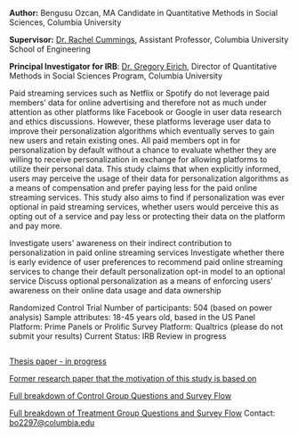 
**Author:** Bengusu Ozcan, MA Candidate in Quantitative Methods in Social Sciences, Columbia University

**Supervisor:** [Dr. Rachel Cummings](https://sites.gatech.edu/rachel-cummings/),  Assistant Professor, Columbia University School of Engineering

**Principal Investigator for IRB**: [Dr. Gregory Eirich](https://datascience.columbia.edu/people/greg-eirich/), Director of Quantitative Methods in Social Sciences Program, Columbia University

Paid streaming services such as Netflix or Spotify do not leverage paid members’ data for online advertising and therefore not as much under attention as other platforms like Facebook or Google in user data research and ethics discussions. 
However, these platforms leverage user data to improve their personalization algorithms which eventually serves to gain new users and retain existing ones. 
All paid members opt in for personalization by default without a chance to evaluate whether they are willing to receive personalization in exchange for allowing platforms to utilize their personal data.
This study claims that when explicitly informed, users may perceive the usage of their data for personalization algorithms as a means of compensation and prefer paying less for the paid online streaming services.
This study also aims to find if personalization was ever optional in paid streaming services, whether users would perceive this as opting out of a service and pay less or protecting their data on the platform and pay more.

Investigate users' awareness on their indirect contribution to  personalization in paid online streaming services
Investigate whether there is early evidence of user preferences to recommend paid online streaming services to change their default personalization opt-in model to an optional service
Discuss optional personalization as a means of enforcing users' awareness on their online data usage and data ownership

Randomized Control Trial
Number of participants: 504 (based on power analysis)
Sample attributes: 18-45 years old, based in the US
Panel Platform: Prime Panels or Prolific
Survey Platform: Qualtrics (please do not submit your results)
Current Status: IRB Review in progress

<!-- wp:image {"id":1136} -->
<figure class="wp-block-image"><img src="http://www.bengusuozcan.com/wp-content/uploads/2021/10/Website-Experiment-Design.png" alt="" class="wp-image-1136"/></figure>
<!-- /wp:image -->



[Thesis paper - in progress](https://docs.google.com/document/d/17Dx-AoC2EmwZT_ACsCKQeqgVv6iY3nsX/edit)

[Former research paper that the motivation of this study is based on](https://drive.google.com/file/d/1wE5m3WhmWBPhcZlvpQJUdVGe4XPFu0rG/view)

[Full breakdown of Control Group Questions and Survey Flow](https://docs.google.com/presentation/d/16bSotQaHCHuneAB8LdRDo0jfdE7gLn2c/edit)

[Full breakdown of Treatment Group Questions and Survey Flow](https://docs.google.com/presentation/d/1ijSOqLLCtlGK4sT2G1b1dR4JkNE5BMh6/edit)
Contact: bo2297@columbia.edu
